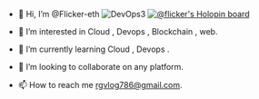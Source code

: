 - 👋 Hi, I’m @Flicker-eth
![DevOps3](https://user-images.githubusercontent.com/69352034/192645103-2ab26b11-f614-42e1-9b81-e9b2583f7528.png)
[![@flicker's Holopin board](https://holopin.io/api/user/board?user=flicker)](https://holopin.io/@flicker)

- 👀 I’m interested in Cloud , Devops , Blockchain , web.
- 🌱 I’m currently learning Cloud , Devops .
- 💞️ I’m looking to collaborate on any platform.
- 📫 How to reach me rgvlog786@gmail.com.

<!---
Flicker-eth/Flicker-eth is a ✨ special ✨ repository because its `README.md` (this file) appears on your GitHub profile.
You can click the Preview link to take a look at your changes.
--->
